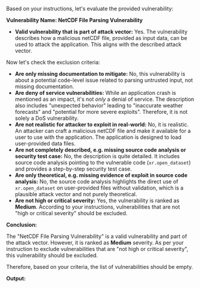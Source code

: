 Based on your instructions, let's evaluate the provided vulnerability:

**Vulnerability Name: NetCDF File Parsing Vulnerability**

*   **Valid vulnerability that is part of attack vector:** Yes. The vulnerability describes how a malicious netCDF file, provided as input data, can be used to attack the application. This aligns with the described attack vector.

Now let's check the exclusion criteria:

*   **Are only missing documentation to mitigate:** No, this vulnerability is about a potential code-level issue related to parsing untrusted input, not missing documentation.
*   **Are deny of service vulnerabilities:** While an application crash is mentioned as an impact, it's not *only* a denial of service. The description also includes "unexpected behavior" leading to "inaccurate weather forecasts" and "potential for more severe exploits".  Therefore, it is not solely a DoS vulnerability.
*   **Are not realistic for attacker to exploit in real-world:** No, it is realistic. An attacker can craft a malicious netCDF file and make it available for a user to use with the application. The application is designed to load user-provided data files.
*   **Are not completely described, e.g. missing source code analysis or security test case:** No, the description is quite detailed. It includes source code analysis pointing to the vulnerable code (`xr.open_dataset`) and provides a step-by-step security test case.
*   **Are only theoretical, e.g. missing evidence of exploit in source code analysis:** No, the source code analysis highlights the direct use of `xr.open_dataset` on user-provided files without validation, which is a plausible attack vector and not purely theoretical.
*   **Are not high or critical severity:** Yes, the vulnerability is ranked as **Medium**. According to your instructions, vulnerabilities that are not "high or critical severity" should be excluded.

**Conclusion:**

The "NetCDF File Parsing Vulnerability" is a valid vulnerability and part of the attack vector. However, it is ranked as **Medium** severity.  As per your instruction to exclude vulnerabilities that are "not high or critical severity", this vulnerability should be excluded.

Therefore, based on your criteria, the list of vulnerabilities should be empty.

**Output:**

```markdown